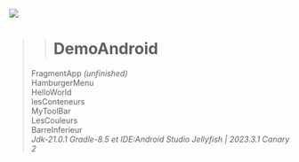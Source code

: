 <p align="left">
     <a href="https://github.com/dawidolko?tab=repositories">
          <img src="https://skillicons.dev/icons?i=java" />
     </a>
  </p>
  
>># DemoAndroid<br>
> FragmentApp *(unfinished)*<br>
> HamburgerMenu<br>
> HelloWorld<br>
> lesConteneurs<br>
> MyToolBar<br>
> LesCouleurs<br>
> BarreInferieur<br>
>*Jdk-21.0.1 Gradle-8.5 et IDE:Android Studio Jellyfish | 2023.3.1 Canary 2*
